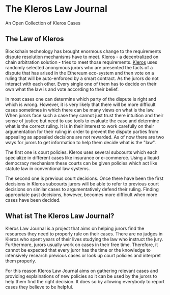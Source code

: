 # The Kleros Law Journal
An Open Collection of Kleros Cases

## The Law of Kleros
Blockchain technology has brought enormous change to the requirements dispute resolution mechanisms have to meet. Kleros - a decentralized on chain arbitration solution - tries to meet those requirements. [Kleros](http://www.kleros.io/) uses randomly selected anonymous jurors who are presented the facts of a dispute that has arised in the Ethereum eco-system and then vote on a ruling that will be auto-enforced by a smart contract. As the jurors do not interact with each other. Every single one of them has to decide on their own what the law is and vote according to their belief.

In most cases one can determine which party of the dispute is right and which is wrong. However, it is very likely that there will be more difficult cases sometimes in which there can be many views on what is the law. When jurors face such a case they cannot just trust there intuition and their sense of justice but need to use tools to evaluate the case and determine what is the correct ruling. It is in their interest to work carefully on their argumentation for their ruling in order to prevent the dispute parties from appealing as appealed decisions are not rewarded. As of now there are two ways for jurors to get information to help them decide what is the "law".

The first one is court policies. Kleros uses several subcourts which each specialize in different cases like insurance or e-commerce. Using a liquid democracy mechanism these courts can be given policies which act like statute law in conventional law systems.

The second one is previous court decisions. Once there have been the first decisions in Kleros subcourts jurors will be able to refer to previous court decisions on similar cases to argumentatively defend their ruling. Finding appropriate past decisions, however, becomes more difficult when more cases have been decided.

## What ist The Kleros Law Journal?
Kleros Law Journal is a project that aims on helping jurors find the resources they need to properly rule on their cases. There are no judges in Kleros who spent years of their lives studying the law who instruct the jury. Furthermore, jurors usually work on cases in their free time. Therefore, it cannot be expected that every juror has the time or the knowledge to intensively research previous cases or look up court policies and interpret them properly.

For this reason Kleros Law Journal aims on gathering relevant cases and providing explainations of new policies so it can be used by the jurors to help them find the right decision. It does so by allowing everybody to report cases they believe to be helpful.
